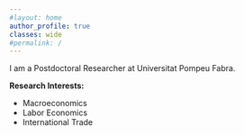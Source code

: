 ```yaml
---
#layout: home
author_profile: true
classes: wide
#permalink: /
---
```


I am a Postdoctoral Researcher at Universitat Pompeu Fabra.

**Research Interests:**

 * Macroeconomics
 * Labor Economics
 * International Trade




